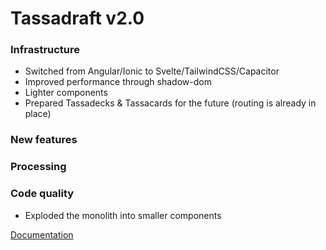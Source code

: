 # Tassadraft v2.0

### Infrastructure

- Switched from Angular/Ionic to Svelte/TailwindCSS/Capacitor
- Improved performance through shadow-dom
- Lighter components
- Prepared Tassadecks & Tassacards for the future (routing is already in place)

### New features

### Processing

### Code quality

- Exploded the monolith into smaller components

[Documentation](/README.md)